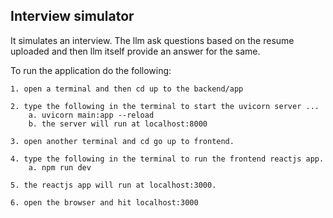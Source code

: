 ## Interview simulator
It simulates an interview. The llm ask questions based on the resume uploaded and then llm itself provide an answer for the same. 

To run the application do the following:

    1. open a terminal and then cd up to the backend/app
    
    2. type the following in the terminal to start the uvicorn server ... 
        a. uvicorn main:app --reload  
        b. the server will run at localhost:8000
    
    3. open another terminal and cd go up to frontend.
    
    4. type the following in the terminal to run the frontend reactjs app.
        a. npm run dev
    
    5. the reactjs app will run at localhost:3000.
    
    6. open the browser and hit localhost:3000
